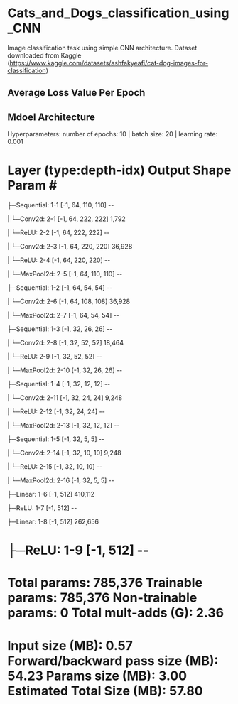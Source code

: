 # Cats_and_Dogs_classification_using_CNN
Image classification task using simple CNN architecture. 
Dataset downloaded from Kaggle (https://www.kaggle.com/datasets/ashfakyeafi/cat-dog-images-for-classification)

## Average Loss Value Per Epoch

## Mdoel Architecture
Hyperparameters: number of epochs: 10 | batch size: 20 | learning rate: 0.001

Layer (type:depth-idx)                   Output Shape              Param #
==========================================================================================
├─Sequential: 1-1                        [-1, 64, 110, 110]        --

|    └─Conv2d: 2-1                       [-1, 64, 222, 222]        1,792

|    └─ReLU: 2-2                         [-1, 64, 222, 222]        --

|    └─Conv2d: 2-3                       [-1, 64, 220, 220]        36,928

|    └─ReLU: 2-4                         [-1, 64, 220, 220]        --

|    └─MaxPool2d: 2-5                    [-1, 64, 110, 110]        --

├─Sequential: 1-2                        [-1, 64, 54, 54]          --

|    └─Conv2d: 2-6                       [-1, 64, 108, 108]        36,928

|    └─MaxPool2d: 2-7                    [-1, 64, 54, 54]          --

├─Sequential: 1-3                        [-1, 32, 26, 26]          --

|    └─Conv2d: 2-8                       [-1, 32, 52, 52]          18,464

|    └─ReLU: 2-9                         [-1, 32, 52, 52]          --

|    └─MaxPool2d: 2-10                   [-1, 32, 26, 26]          --

├─Sequential: 1-4                        [-1, 32, 12, 12]          --

|    └─Conv2d: 2-11                      [-1, 32, 24, 24]          9,248

|    └─ReLU: 2-12                        [-1, 32, 24, 24]          --

|    └─MaxPool2d: 2-13                   [-1, 32, 12, 12]          --

├─Sequential: 1-5                        [-1, 32, 5, 5]            --

|    └─Conv2d: 2-14                      [-1, 32, 10, 10]          9,248

|    └─ReLU: 2-15                        [-1, 32, 10, 10]          --

|    └─MaxPool2d: 2-16                   [-1, 32, 5, 5]            --

├─Linear: 1-6                            [-1, 512]                 410,112

├─ReLU: 1-7                              [-1, 512]                 --

├─Linear: 1-8                            [-1, 512]                 262,656

├─ReLU: 1-9                              [-1, 512]                 --
==========================================================================================
Total params: 785,376
Trainable params: 785,376
Non-trainable params: 0
Total mult-adds (G): 2.36
==========================================================================================
Input size (MB): 0.57
Forward/backward pass size (MB): 54.23
Params size (MB): 3.00
Estimated Total Size (MB): 57.80
==========================================================================================

